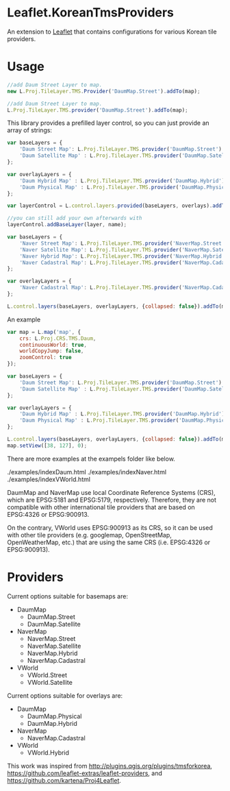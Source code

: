 Leaflet.KoreanTmsProviders
=================
An extension to [Leaflet](http://leafletjs.com/) that contains configurations for various Korean tile providers.

# Usage
```Javascript
//add Daum Street Layer to map.
new L.Proj.TileLayer.TMS.Provider('DaumMap.Street').addTo(map);
```
```Javascript
//add Daum Street Layer to map.
L.Proj.TileLayer.TMS.provider('DaumMap.Street').addTo(map);
```
This library provides a prefilled layer control, so you can just provide an array of strings:
```JavaScript
var baseLayers = {
	'Daum Street Map': L.Proj.TileLayer.TMS.provider('DaumMap.Street').addTo(map),
	'Daum Satellite Map' : L.Proj.TileLayer.TMS.provider('DaumMap.Satellite')
};

var overlayLayers = {
	'Daum Hybrid Map' : L.Proj.TileLayer.TMS.provider('DaumMap.Hybrid'),
	'Daum Physical Map' : L.Proj.TileLayer.TMS.provider('DaumMap.Physical')
};		

var layerControl = L.control.layers.provided(baseLayers, overlays).addTo(map);

//you can still add your own afterwards with
layerControl.addBaseLayer(layer, name);
```
```JavaScript
var baseLayers = {
	'Naver Street Map': L.Proj.TileLayer.TMS.provider('NaverMap.Street').addTo(map),
	'Naver Satellite Map': L.Proj.TileLayer.TMS.provider('NaverMap.Satellite'),
	'Naver Hybrid Map': L.Proj.TileLayer.TMS.provider('NaverMap.Hybrid'),
	'Naver Cadastral Map': L.Proj.TileLayer.TMS.provider('NaverMap.Cadastral', null, {opacity : 1.0})
};

var overlayLayers = {
	'Naver Cadastral Map': L.Proj.TileLayer.TMS.provider('NaverMap.Cadastral')
};

L.control.layers(baseLayers, overlayLayers, {collapsed: false}).addTo(map);
```

An example
```Javascript
var map = L.map('map', {
	crs: L.Proj.CRS.TMS.Daum, 
	continuousWorld: true,
	worldCopyJump: false,
	zoomControl: true
});

var baseLayers = {
	'Daum Street Map': L.Proj.TileLayer.TMS.provider('DaumMap.Street').addTo(map),
	'Daum Satellite Map' : L.Proj.TileLayer.TMS.provider('DaumMap.Satellite')
};

var overlayLayers = {
	'Daum Hybrid Map' : L.Proj.TileLayer.TMS.provider('DaumMap.Hybrid'),
	'Daum Physical Map' : L.Proj.TileLayer.TMS.provider('DaumMap.Physical')
};

L.control.layers(baseLayers, overlayLayers, {collapsed: false}).addTo(map);
map.setView([38, 127], 0);
```
There are more examples at the exampels folder like below.

./examples/indexDaum.html
./examples/indexNaver.html
./examples/indexVWorld.html

DaumMap and NaverMap use local Coordinate Reference Systems (CRS), which are EPSG:5181 and EPSG:5179, respectively. Therefore, they are not compatible with other international tile providers that are based on EPSG:4326 or EPSG:900913.

On the contrary, VWorld uses EPSG:900913 as its CRS, so it can be used with other tile providers (e.g. googlemap, OpenStreetMap, OpenWeatherMap, etc.) that are using the same CRS (i.e. EPSG:4326 or EPSG:900913). 


Providers
===

Current options suitable for basemaps are:
* DaumMap
    * DaumMap.Street
    * DaumMap.Satellite
* NaverMap
    * NaverMap.Street
    * NaverMap.Satellite
    * NaverMap.Hybrid
    * NaverMap.Cadastral
* VWorld
    * VWorld.Street
    * VWorld.Satellite
 
Current options suitable for overlays are:
* DaumMap
    * DaumMap.Physical
    * DaumMap.Hybrid
* NaverMap
    * NaverMap.Cadastral
* VWorld
    * VWorld.Hybrid


This work was inspired from <http://plugins.qgis.org/plugins/tmsforkorea>, <https://github.com/leaflet-extras/leaflet-providers>, and <https://github.com/kartena/Proj4Leaflet>.

